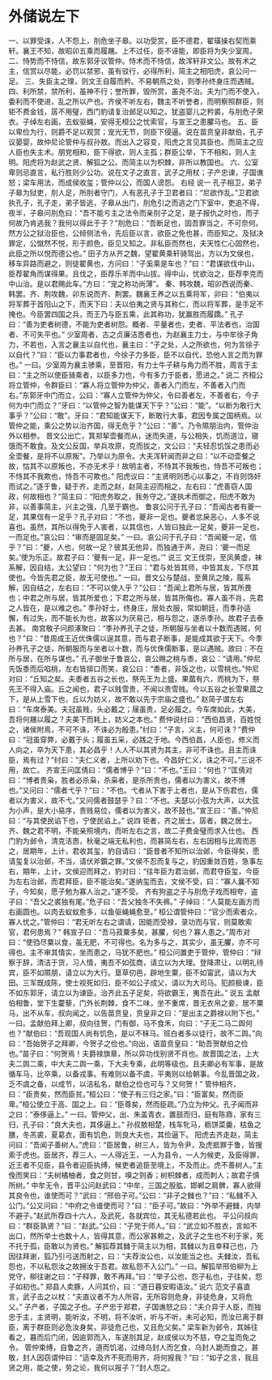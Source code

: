 # 外储说左下
一、以罪受诛，人不怨上，刖危坐子皋。以功受赏，臣不德君，翟璜操右契而乘轩。襄王不知，故昭卯五乘而履屩。上不过任，臣不诬能，即臣将为失少室周。
二、恃势而不恃信，故东郭牙议管仲。恃术而不恃信，故浑轩非文公。故有术之主，信赏以尽能，必罚以禁邪，虽有驳行，必得所利，简主之相阳虎，哀公问一足。
三、失臣主之理，则文王自履而矜。不易朝燕之处，则季孙终身庄而遇贼。
四、利所禁，禁所利，虽神不行；誉所罪，毁所赏，虽尧不治。夫为门而不使入，委利而不使进，乱之所以产也。齐侯不听左右，魏主不听誉者，而明察照群臣，则钜不费金钱，孱不用璧，西门豹请复治邺足以知之。犹盗婴儿之矜裘，与刖危子荣衣。子绰左右画，去蚁驱蝇，安得无桓公之忧索官，与宣王之患臞马也。
五、臣以卑俭为行，则爵不足以观赏；宠光无节，则臣下侵逼。说在苗贲皇非献伯，孔子议晏婴，故仲尼论管仲与叔孙敖。而出入之容变，阳虎之言见其臣也。而简主之应人臣也失主术。朋党相和，臣下得欲，则人主孤；群臣公举，下不相和，则人主明。阳虎将为赵武之贤、解狐之公。而简主以为枳棘，非所以教国也。
六、公室卑则忌直言，私行胜则少公功。说在文子之直言，武子之用杖；子产忠谏，子国谯怒；梁车用法，而成侯收玺；管仲以公，而国人谤怨。
右经
说一
孔子相卫，弟子子皋为狱吏，刖人足，所刖者守门，人有恶孔子于卫君者曰：“尼欲作乱。”卫君欲执孔子，孔子走，弟子皆逃，子皋从出门，刖危引之而逃之门下室中，吏追不得，夜半，子皋问刖危曰：“吾不能亏主之法令而亲刖子之足，是子报仇之时也，而子何故乃肯逃我？我何以得此于子？”刖危曰：“吾断足也，固吾罪当之，不可奈何。然方公之狱治臣也，公倾侧法令，先后臣以言，欲臣之免也甚，而臣知之。及狱决罪定，公憱然不悦，形于颜色，臣见又知之。非私臣而然也，夫天性仁心固然也，此臣之所以悦而德公也。”
田子方从齐之魏，望翟黄乘轩骑驾出，方以为文侯也，移车异路而避之，则徒翟黄也，方问曰：“子奚乘是车也？”曰：“君谋欲伐中山，臣荐翟角而谋得果。且伐之，臣荐乐羊而中山拔。得中山，忧欲治之，臣荐李克而中山治。是以君赐此车。”方曰：“宠之称功尚薄”。
秦、韩攻魏，昭卯西说而秦、韩罢。齐、荆攻魏，卯东说而齐、荆罢。魏襄王养之以五乘将军，卯曰：“伯夷以将军葬于首阳山之下，而天下曰：夫以伯夷之贤与其称仁，而以将军葬，是手足不掩也。今臣罢四国之兵，而王乃与臣五乘，此其称功，犹赢胜而履蹻。”
孔子曰：“善为吏者树德，不能为吏者树怨。概者、平量者也，吏者、平法者也，治国者、不可失平也。”
少室周者，古之贞廉洁悫者也，为赵襄主力士，与中牟徐子角力，不若也，入言之襄主以自代也，襄主曰：“子之处，人之所欲也，何为言徐子以自代？”曰：“臣以力事君者也，今徐子力多臣，臣不以自代，恐他人言之而为罪也。”
一曰。少室周为襄主骖乘，至晋阳，有力士牛子耕与角力而不胜，周言于主曰：“主之所以使臣骑乘者，以臣多力也，今有多力于臣者，愿进之。”
说二
齐桓公将立管仲，令群臣曰：“寡人将立管仲为仲父，善者入门而左，不善者入门而右。”东郭牙中门而立，公曰：“寡人立管仲为仲父，令曰善者左，不善者右，今子何为中门而立？”牙曰：“以管仲之智为能谋天下乎？”公曰：“能”。“以断为敢行大事乎？”公曰：“敢”。牙曰：“君知能谋天下，断敢行大事，君因专属之国柄焉。以管仲之能，乘公之势以治齐国，得无危乎？”公曰：“善”。乃令隰朋治内，管仲治外以相参。
晋文公出亡，箕郑挈壶餐而从，迷而失道，与公相失，饥而道泣，寝饿而不敢食。及文公反国，举兵攻原，克而拔之，文公曰：“夫轻忍饥馁之患而必全壶餐，是将不以原叛”。乃举以为原令。大夫浑轩闻而非之曰：“以不动壶餐之故，怙其不以原叛也，不亦无术乎！故明主者，不恃其不我叛也，恃吾不可叛也；不恃其不我欺也，恃吾不可欺也。”
阳虎议曰：“主贤明则悉心以事之，不肖则饰奸而试之。”逐于鲁，疑于齐，走而之赵，赵简主迎而相之，左右曰：“虎善窃人国政，何故相也？”简主曰：“阳虎务取之，我务守之。”遂执术而御之，阳虎不敢为非，以善事简主，兴主之强，几至于霸也。
鲁哀公问于孔子曰：“吾闻古者有夔一足，其果信有一足乎？孔子对曰：“不也，夔非一足也。夔者忿戾恶心，人多不说喜也。虽然，其所以得免于人害者，以其信也，人皆曰独此一足矣，夔非一足也，一而足也。”哀公曰：“审而是固足矣。”
一曰。哀公问于孔子曰：“吾闻夔一足，信乎？”曰：“夔，人也，何故一足？彼其无他异，而独通于声，尧曰：‘夔一而足矣。’使为乐正。故君子曰：‘夔有一足，非一足也。’”
说三
文王伐崇，至凤黄虚，袜系解，因自结，太公望曰：“何为也？”王曰：“君与处皆其师，中皆其友，下尽其使也。今皆先君之臣，故无可使也。”
一曰。晋文公与楚战，至黄凤之陵，履系解，因自结之，左右曰：“不可以使人乎？”公曰：“吾闻上君所与居，皆其所畏也；中君之所与居，皆其所爱也；下君之所与居，皆其所侮也。寡人虽不肖，先君之人皆在，是以难之也。”
季孙好士，终身庄，居处衣服，常如朝廷，而季孙适懈，有过失，而不能长为也，故客以为厌易己，相与怨之，遂杀季孙。故君子去泰去甚。
南宫敬子问颜涿聚曰：“季孙养孔子之徒，所朝服与坐者以十数而遇贼，何也？”曰：“昔周成王近优侏儒以逞其意，而与君子断事，是能成其欲于天下。今季孙养孔子之徒，所朝服而与坐者以十数，而与优侏儒断事，是以遇贼。故曰：不在所与居，在所与谋也。”
孔子御坐于鲁哀公，哀公赐之桃与黍，哀公：“请用。”仲尼先饭黍而后啗桃，左右皆揜口而笑，哀公曰：“黍者，非饭之也，以雪桃也。”仲尼对曰：“丘知之矣。夫黍者五谷之长也，祭先王为上盛。果蓏有六，而桃为下，祭先王不得入庙。丘之闻也，君子以贱雪贵，不闻以贵雪贱。今以五谷之长雪果蓏之下，是从上雪下也，丘以为妨义，故不敢以先于宗庙之盛也。”
赵简子谓左右曰：“车席泰美。夫冠虽贱，头必戴之；屦虽贵，足必履之。今车席如此，大美，吾将何屩以履之？夫美下而耗上，妨义之本也。”
费仲说纣曰：“西伯昌贤，百姓悦之，诸侯附焉，不可不诛，不诛必为殷患。”纣曰：“子言，义主，何可诛？”费仲曰：“冠虽穿弊，必戴于头；履虽五采，必践之于地。今西伯昌，人臣也，修义而人向之，卒为天下患，其必昌乎！人人不以其贤为其主，非可不诛也。且主而诛臣，焉有过？”纣曰：“夫仁义者，上所以劝下也。今昌好仁义，诛之不可。”三说不用，故亡。
齐宣王问匡倩曰：“儒者博乎？”曰：“不也。”王曰：“何也？”匡倩对曰：“博者贵枭，胜者必杀枭，杀枭者，是杀所贵也，儒者以为害义，故不博也。”又问曰：“儒者弋乎？”曰：“不也。弋者从下害于上者也，是从下伤君也，儒者以为害义，故不弋。”又问儒者鼓瑟乎？曰：“不也。夫瑟以小弦为大声，以大弦为小声，是大小易序，贵贱易位，儒者以为害义，故不鼓也。”宣王曰：“善。”仲尼曰：“与其使民谄下也，宁使民谄上。”
说四
钜者，齐之居士。孱者，魏之居士。齐、魏之君不明，不能亲照境内，而听左右之言，故二子费金璧而求入仕也。
西门豹为邺令，清克洁悫，秋毫之端无私利也，而甚简左右，左右因相与比周而恶之，居期年，上计，君收其玺，豹自请曰：“臣昔者不知所以治邺，今臣得矣，愿请玺复以治邺，不当，请伏斧鑕之罪。”文侯不忍而复与之，豹因重敛百姓，急事左右，期年，上计，文侯迎而拜之，豹对曰：“往年臣为君治邺，而君夺臣玺，今臣为左右治邺，而君拜臣，臣不能治矣。”遂纳玺而去，文侯不受，曰：“寡人曩不知子，今知矣，愿子勉为寡人治之。”遂不受。
齐有狗盗之子与刖危子戏而相夸，盗子曰：“吾父之裘独有尾。”危子曰：“吾父独冬不失裤。”
子绰曰：“人莫能左画方而右画圆也。以肉去蚁蚁愈多，以鱼驱蝇蝇愈至。”
桓公谓管仲曰：“官少而索者众，寡人忧之。”管仲曰：“君无听左右之谓请，因能而受禄，录功而与官，则莫敢索官，君何患焉？”
韩宣子曰：“吾马菽粟多矣，甚臞，何也？寡人患之。”周市对曰：“使驺尽粟以食，虽无肥，不可得也。名为多与之，其实少，虽无臞，亦不可得也。主不审其情实，坐而患之，马犹不肥也。”
桓公问置吏于管仲，管仲曰：“辩察于辞，清洁于货，习人情，夷吾不如弦商，请立以为大理。登降肃让，以明礼待宾，臣不如隰朋，请立以为大行。垦草仞邑，辟地生粟，臣不如甯武，请以为大田。三军既成陈，使士视死如归，臣不如公子成父，请以为大司马。犯颜极谏，臣不如东郭牙，请立以为谏臣。治齐此五子足矣，将欲霸王，夷吾在此。”
说五
孟献伯相鲁，堂下生藿藜，门外长荆棘，食不二味，坐不重席，晋无衣帛之妾，居不粟马，出不从车，叔向闻之，以告苗贲皇，贲皇非之曰：“是出主之爵禄以附下也。”
一曰。孟献伯拜上卿，叔向往贺，门有御，马不食禾，向曰：“子无二马二舆何也？”献伯曰：“吾观国人尚有饥色，是以不秣马。班白者多以徒行，故不二舆。”向曰：“吾始贺子之拜卿，今贺子之俭也。”向出，语苗贲皇曰：“助吾贺献伯之俭也。”苗子曰：“何贺焉！夫爵禄旗章，所以异功伐别贤不肖也。故晋国之法，上大夫二舆二乘，中大夫二舆一乘，下大夫专乘，此明等级也。且夫卿必有军事，是故循车马，比卒乘，以备戎事。有难则以备不虞，平夷则以给朝事。今乱晋国之政，乏不虞之备，以成节，以洁私名，献伯之俭也可与？又何贺！”
管仲相齐，曰：“臣贵矣，然而臣贫。”桓公曰：“使子有三归之家。”曰：“臣富矣，然而臣卑。”桓公使立于高、国之上。曰：“臣尊矣，然而臣疏。”乃立为仲父。孔子闻而非之曰：“泰侈逼上。”
一曰。管仲父，出、朱盖青衣，置鼓而归，庭有陈鼎，家有三归，孔子曰：“良大夫也，其侈逼上。”
孙叔敖相楚，栈车牝马，粝饼菜羹，枯鱼之膳，冬羔裘，夏葛衣，面有饥色，则良大夫也，其俭逼下。
阳虎去齐走赵，简主问曰：“吾闻子善树人。”虎曰：“臣居鲁，树三人，皆为令尹，及虎抵罪于鲁，皆搜索于虎也。臣居齐，荐三人，一人得近王，一人为县令，一人为候吏，及臣得罪，近王者不见臣，县令者迎臣执缚，候吏者追臣至境上，不及而止。虎不善树人。”主俛而笑曰：“夫树橘柚者，食之则甘，嗅之则香；树枳棘者，成而刺人；故君子慎所树。”
中牟无令，晋平公问赵武曰：“中牟，三国之股肱，邯郸之肩髀，寡人欲得其良令也，谁使而可？”武曰：“邢伯子可。”公曰：“非子之雠也？”曰：“私雠不入公门。”公又问曰：“中府之令谁使而可？”曰：“臣子可。”故曰：“外举不避雠，内举不避子。”赵武所荐四十六人，及武死，各就宾位，其无私德若此也。
平公问叔向曰：“群臣孰贤？”曰：“赵武。”公曰：“子党于师人。”曰：“武立如不胜衣，言如不出口，然所举士也数十人，皆得其意，而公家甚赖之，及武子之生也不利于家，死不托于孤，臣敢以为贤也。”
解狐荐其雠于简主以为相，其雠以为且幸释己也，乃因往拜谢，狐乃引弓送而射之，曰：“夫荐汝公也，以汝能当之也。夫雠汝，吾私怨也，不以私怨汝之故拥汝于吾君。故私怨不入公门。”
一曰。解狐举邢伯柳为上党守，柳往谢之曰：“子释罪，敢不再拜。”曰：“举子公也，怨子私也，子往矣，怨子如初也。”
郑县人卖豚，人问其价，曰：“道日暮安暇语汝。”
说六
范文子喜直言，武子击之以杖：“夫直议者不为人所容，无所容则危身，非徒危身，又将危父。”
子产者，子国之子也。子产忠于郑君，子国谯怒之曰：“夫介异于人臣，而独忠于主，主贤明，能听汝，不明，将不汝听，听与不听，未可必知，而汝已离于群臣，离于群臣则必危汝身矣，非徒危己也，又且危父矣。”
梁车新为邺令，其姊往看之，暮而后门闭，因逾郭而入，车遂刖其足，赵成侯以为不慈，夺之玺而免之令。
管仲束缚，自鲁之齐，道而饥渴，过绮乌封人而乞食，乌封人跪而食之，甚敬，封人因窃谓仲曰：“适幸及齐不死而用齐，将何报我？”曰：“如子之言，我且贤之用，能之使，劳之论，我何以报子？”封人怨之。
